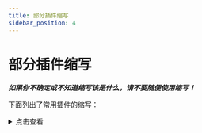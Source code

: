 ```yaml
---
title: 部分插件缩写
sidebar_position: 4
---
```


# 部分插件缩写

***如果你不确定或不知道缩写该是什么，请不要随便使用缩写！***

下面列出了常用插件的缩写：

<details>
    <summary> 点击查看 </summary>

AP 通常指楠木的 AttributePlus

ilo 通常指 ItemLoreOrigin

SX 通常指 SX-Attribute

MV 通常指 Multiverse-Core 2

Ady 通常指坏黑的 Adyeshach

NI 通常指 Neige 的 NeigeItems

MI 通常指 MyItems 或 MMOitems

Zap 通常指坏黑的 Zapkiel

trm 通常指 Arspale/Score9 的 TrMenu

trc 通常指 Arspale/Score9 的 TrChat

lp 通常指 LuckPerms

gm 通常指 GroupManager

龙核 通常指 DragonCore 等系列开头的插件

萌芽 通常指 萌芽引擎

ds 不常见，通常指 bbs内没有的 屌丝系列插件

dp 通常指楠木的 DungeonPlus

pex 通常指 PermissionEX

mm 通常指 MythicMobs

meg 通常指 Model Engine

vul 通常指 Vulpecula

res 通常指 Zrips 团队的 Residence

ess/essx 通常指 Essentials/EssentialsX

ae 通常指 AdvancedEnchantments

eco 通常指 EcoEnchants，腐竹圈只对 Auxlior 家的附魔感兴趣，大部分没有接触过他的其他插件

hd 通常指 HolographicDisplays

dh 通常指 DecentHolograms

gd 通常指 GriefDefender

ia 通常指 ItemsAdder

dm 通常指 DeluxeMenus

cls 通常指 ClearScreen

tm 通常指 TitleManager

tab 通常指 Nemzamy 的 Tab Reborn

qs 一般指 鬼畜畜 现行维护的 QuickShop-Reremake

we 通常指 WorldEdit

wg 通常指 WorldGuard

fawe 通常指 FasyAsyncWorldEdit

vs 通常指 VoxelSnipper，少见

papi 通常指 PlaceholderAPI

ps 通常指 PlotSquared

pm 通常指 PlayMoney，部分神奇宝贝服会用到

pp 通常指 PlayerPoints

ke 通常指 TabooLib 下的一门脚本语言 Kether

sk 通常指 Skript 或 SkillAPI

ils 通常指 ItemLoreStats

oa 通常指 OriginAttribute

cc 通常指 ChestCommands 或 CrazyCrates

ncp 通常指 NoCheatPlus

mw 通常指 MultiWorld

mma 通常指 MythicArtifacts

wb 通常指 WorldBorder

sb 通常指的是计分板一类的插件

rli 指的是 弱鸡绿毛怪 开发的 RevivedLocyItems

chem 通常指坏黑的 Chemdah

bq 通常指 BetonQuests

mq 通常指 MangoQuests

aac 通常指 AdvancedAntiCheat

iv 通常指 InteractionVisualizer

btlp 通常指 BungeeTablistPlus

pmr 通常指 楠木的 PMRewards

plt 通常指米饭的 PlayerTitle

</details>
